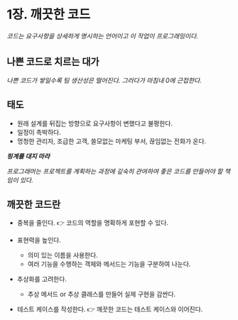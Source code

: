 1장. 깨끗한 코드
==============
###### 코드는 요구사항을 상세하게 명시하는 언어이고 이 작업이 프로그래밍이다.

## 나쁜 코드로 치르는 대가

*나쁜 코드가 쌓일수록 팀 생산성은 떨어진다. 그러다가 마침내 0에 근접한다.*

## 태도

- 원래 설계를 뒤집는 방향으로 요구사항이 변했다고 불평한다.
- 일정이 촉박하다.
- 멍청한 관리자, 조급한 고객, 쓸모없는 마케팅 부서, 끊임없는 전화가 온다.
  <br>

___*핑계를 대지 마라*___

*프로그래머는 프로젝트를 계획하는 과정에 깊숙히 관여하여 좋은 코드를 만들어야 할 책임이 있다.*

## 깨끗한 코드란

- 중복을 줄인다. :point_right: 코드의 역할을 명확하게 포현할 수 있다.
- 표현력을 높인다.
  - 의미 있는 이름을 사용한다.
  - 여러 기능을 수행하는 객체와 메서드는 기능을 구분하여 나눈다.

- 추상화를 고려한다.
  - 추상 메서드 or 추상 클래스를 만들어 실제 구현을 감싼다.

- 테스트 케이스를 작성한다. :point_right: 깨끗한 코드는 테스트 케이스와 이어진다.
